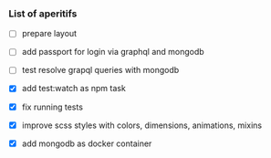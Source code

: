 ### List of aperitifs

- [ ] prepare layout
- [ ] add passport for login via graphql and mongodb
- [ ] test resolve grapql queries with mongodb
- [x] add test:watch as npm task
- [x] fix running tests
- [x] improve scss styles with colors, dimensions, animations, mixins
- [x] add mongodb as docker container


